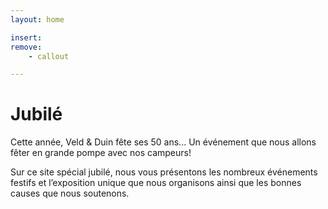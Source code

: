 ```yaml
---
layout: home

insert:
remove:
    - callout

---
```


# Jubilé

Cette année, Veld & Duin fête ses 50 ans... Un événement que nous allons fêter en grande pompe avec nos campeurs! 

Sur ce site spécial jubilé, nous vous présentons les nombreux événements festifs et l’exposition unique que nous organisons ainsi que les bonnes causes que nous soutenons.





